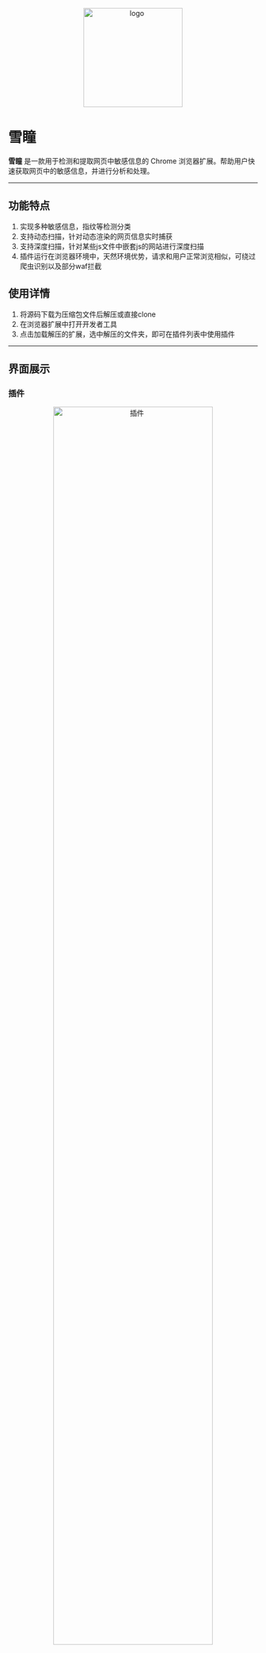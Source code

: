 <p align="center">
    <img src="icons/logo.png" alt="logo" width="200">
</p>

# 雪瞳

**雪瞳** 是一款用于检测和提取网页中敏感信息的 Chrome 浏览器扩展。帮助用户快速获取网页中的敏感信息，并进行分析和处理。

---
## 功能特点

1. 实现多种敏感信息，指纹等检测分类
2. 支持动态扫描，针对动态渲染的网页信息实时捕获
3. 支持深度扫描，针对某些js文件中嵌套js的网站进行深度扫描
4. 插件运行在浏览器环境中，天然环境优势，请求和用户正常浏览相似，可绕过爬虫识别以及部分waf拦截

## 使用详情

1. 将源码下载为压缩包文件后解压或直接clone
2. 在浏览器扩展中打开开发者工具
3. 点击加载解压的扩展，选中解压的文件夹，即可在插件列表中使用插件

---

## 界面展示
### 插件
<div style="text-align:center">
    <img src="icons/plugin.png" alt="插件" width="80%">
</div>

### 信息收集页面
<div style="text-align:center">
    <img src="icons/souji1.png" alt="信息收集界面" width="80%">
    <img src="icons/souji2.png" alt="信息收集界面" width="80%">
    <img src="icons/souji3.png" alt="信息收集界面" width="80%">
</div>

### 白名单页面
<div style="text-align:center">
    <img src="icons/white.png" alt="白名单" width="80%">
</div>

### 指纹嗅探页面
<div style="text-align:center">
    <img src="icons/xiutan1.png" alt="指纹嗅探" width="80%">
    <img src="icons/xiutan2.png" alt="指纹嗅探" width="80%">
</div>

### 网站解析页面
<div style="text-align:center">
    <img src="icons/jiexi1.png" alt="网站解析" width="80%">
    <img src="icons/jiexi2.png" alt="网站解析" width="80%">
</div>
---

## 第三方接口声明

插件调用第三方免费接口:

- 米人API: https://api.mir6.com/
- 接口盒子: https://cn.apihz.cn/

## 注意事项

程序仍在开发中，一些功能没有完善还请见谅（不定时更新，如果有时间的话）。

1. 大型网页的完整扫描可能需要点时间（极端情况比如一个网站加载上千个js文件，还可能会出现卡顿的情况，不过请耐心等待）。
2. 可能会出现未知bug。(毕竟这事情，谁也说不准，万一呢)
3. 如需修改黑白名单，可前往 `content/config/scanner.config.js` 文件中根据注释找到域名相关配置进行修改。

tips: 扫描出的单个结果右键点击即可复制。

---

**雪瞳——洞悉无形，守护无界。**